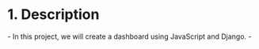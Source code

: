 <h1>1. Description</h1>
<p>- In this project, we will create a dashboard using JavaScript and Django. -</p>

